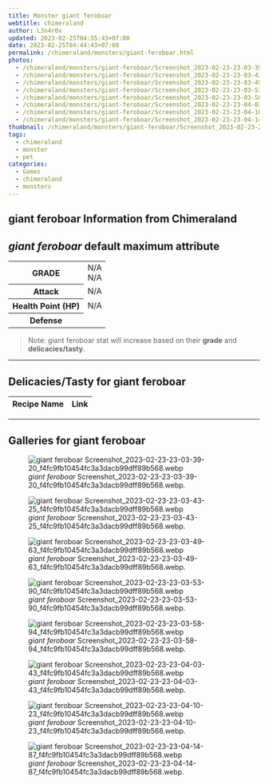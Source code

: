 ```yaml
---
title: Monster giant feroboar
webtitle: chimeraland
author: L3n4r0x
updated: 2023-02-25T04:55:43+07:00
date: 2023-02-25T04:44:43+07:00
permalink: /chimeraland/monsters/giant-feroboar.html
photos:
  - /chimeraland/monsters/giant-feroboar/Screenshot_2023-02-23-23-03-39-20_f4fc9fb10454fc3a3dacb99dff89b568.webp
  - /chimeraland/monsters/giant-feroboar/Screenshot_2023-02-23-23-03-43-25_f4fc9fb10454fc3a3dacb99dff89b568.webp
  - /chimeraland/monsters/giant-feroboar/Screenshot_2023-02-23-23-03-49-63_f4fc9fb10454fc3a3dacb99dff89b568.webp
  - /chimeraland/monsters/giant-feroboar/Screenshot_2023-02-23-23-03-53-90_f4fc9fb10454fc3a3dacb99dff89b568.webp
  - /chimeraland/monsters/giant-feroboar/Screenshot_2023-02-23-23-03-58-94_f4fc9fb10454fc3a3dacb99dff89b568.webp
  - /chimeraland/monsters/giant-feroboar/Screenshot_2023-02-23-23-04-03-43_f4fc9fb10454fc3a3dacb99dff89b568.webp
  - /chimeraland/monsters/giant-feroboar/Screenshot_2023-02-23-23-04-10-23_f4fc9fb10454fc3a3dacb99dff89b568.webp
  - /chimeraland/monsters/giant-feroboar/Screenshot_2023-02-23-23-04-14-87_f4fc9fb10454fc3a3dacb99dff89b568.webp
thumbnail: /chimeraland/monsters/giant-feroboar/Screenshot_2023-02-23-23-03-39-20_f4fc9fb10454fc3a3dacb99dff89b568.webp
tags:
  - chimeraland
  - monster
  - pet
categories:
  - Games
  - chimeraland
  - monsters
---
```


<link
  rel="stylesheet"
  href="https://rawcdn.githack.com/dimaslanjaka/Web-Manajemen/870a349/css/bootstrap-5-3-0-alpha3-wrapper.css"
/>
<section id="bootstrap-wrapper">
  <div data-bs-theme="dark">
    <h2>giant feroboar Information from Chimeraland</h2>
    <h2 id="attribute"><i>giant feroboar</i> default maximum attribute</h2>
    <div class="row">
      <div class="col mb-2">
        <div class="card">
          <div class="card-body">
            <table>
              <tr>
                <th>GRADE</th>
                <td>N/A <br />N/A</td>
              </tr>
              <tr>
                <th>Attack</th>
                <td>N/A</td>
              </tr>
              <tr>
                <th>Health Point (HP)</th>
                <td>N/A</td>
              </tr>
              <tr>
                <th>Defense</th>
                <td></td>
              </tr>
            </table>
          </div>
        </div>
      </div>
    </div>
    <blockquote>
      Note: giant feroboar stat will increase based on their <b>grade</b> and
      <b>delicacies/tasty</b>.
    </blockquote>
    <hr />
    <h2 id="delicacies">Delicacies/Tasty for giant feroboar</h2>
    <div class="card">
      <div class="card-body">
        <div class="table-responsive">
          <table class="table table-striped">
            <thead>
              <tr>
                <th>Recipe Name</th>
                <th>Link</th>
              </tr>
            </thead>
            <tbody></tbody>
          </table>
        </div>
      </div>
    </div>
    <hr />
    <div id="gallery">
      <h2>Galleries for giant feroboar</h2>
      <div class="row">
        <div class="col-lg-6 col-12">
          <figure>
            <img
              src="https://www.webmanajemen.com/chimeraland/monsters/giant-feroboar/Screenshot_2023-02-23-23-03-39-20_f4fc9fb10454fc3a3dacb99dff89b568.webp"
              alt="giant feroboar Screenshot_2023-02-23-23-03-39-20_f4fc9fb10454fc3a3dacb99dff89b568.webp"
            />
            <figcaption>
              <i>giant feroboar</i>
              Screenshot_2023-02-23-23-03-39-20_f4fc9fb10454fc3a3dacb99dff89b568.webp.
            </figcaption>
          </figure>
        </div>
        <div class="col-lg-6 col-12">
          <figure>
            <img
              src="https://www.webmanajemen.com/chimeraland/monsters/giant-feroboar/Screenshot_2023-02-23-23-03-43-25_f4fc9fb10454fc3a3dacb99dff89b568.webp"
              alt="giant feroboar Screenshot_2023-02-23-23-03-43-25_f4fc9fb10454fc3a3dacb99dff89b568.webp"
            />
            <figcaption>
              <i>giant feroboar</i>
              Screenshot_2023-02-23-23-03-43-25_f4fc9fb10454fc3a3dacb99dff89b568.webp.
            </figcaption>
          </figure>
        </div>
        <div class="col-lg-6 col-12">
          <figure>
            <img
              src="https://www.webmanajemen.com/chimeraland/monsters/giant-feroboar/Screenshot_2023-02-23-23-03-49-63_f4fc9fb10454fc3a3dacb99dff89b568.webp"
              alt="giant feroboar Screenshot_2023-02-23-23-03-49-63_f4fc9fb10454fc3a3dacb99dff89b568.webp"
            />
            <figcaption>
              <i>giant feroboar</i>
              Screenshot_2023-02-23-23-03-49-63_f4fc9fb10454fc3a3dacb99dff89b568.webp.
            </figcaption>
          </figure>
        </div>
        <div class="col-lg-6 col-12">
          <figure>
            <img
              src="https://www.webmanajemen.com/chimeraland/monsters/giant-feroboar/Screenshot_2023-02-23-23-03-53-90_f4fc9fb10454fc3a3dacb99dff89b568.webp"
              alt="giant feroboar Screenshot_2023-02-23-23-03-53-90_f4fc9fb10454fc3a3dacb99dff89b568.webp"
            />
            <figcaption>
              <i>giant feroboar</i>
              Screenshot_2023-02-23-23-03-53-90_f4fc9fb10454fc3a3dacb99dff89b568.webp.
            </figcaption>
          </figure>
        </div>
        <div class="col-lg-6 col-12">
          <figure>
            <img
              src="https://www.webmanajemen.com/chimeraland/monsters/giant-feroboar/Screenshot_2023-02-23-23-03-58-94_f4fc9fb10454fc3a3dacb99dff89b568.webp"
              alt="giant feroboar Screenshot_2023-02-23-23-03-58-94_f4fc9fb10454fc3a3dacb99dff89b568.webp"
            />
            <figcaption>
              <i>giant feroboar</i>
              Screenshot_2023-02-23-23-03-58-94_f4fc9fb10454fc3a3dacb99dff89b568.webp.
            </figcaption>
          </figure>
        </div>
        <div class="col-lg-6 col-12">
          <figure>
            <img
              src="https://www.webmanajemen.com/chimeraland/monsters/giant-feroboar/Screenshot_2023-02-23-23-04-03-43_f4fc9fb10454fc3a3dacb99dff89b568.webp"
              alt="giant feroboar Screenshot_2023-02-23-23-04-03-43_f4fc9fb10454fc3a3dacb99dff89b568.webp"
            />
            <figcaption>
              <i>giant feroboar</i>
              Screenshot_2023-02-23-23-04-03-43_f4fc9fb10454fc3a3dacb99dff89b568.webp.
            </figcaption>
          </figure>
        </div>
        <div class="col-lg-6 col-12">
          <figure>
            <img
              src="https://www.webmanajemen.com/chimeraland/monsters/giant-feroboar/Screenshot_2023-02-23-23-04-10-23_f4fc9fb10454fc3a3dacb99dff89b568.webp"
              alt="giant feroboar Screenshot_2023-02-23-23-04-10-23_f4fc9fb10454fc3a3dacb99dff89b568.webp"
            />
            <figcaption>
              <i>giant feroboar</i>
              Screenshot_2023-02-23-23-04-10-23_f4fc9fb10454fc3a3dacb99dff89b568.webp.
            </figcaption>
          </figure>
        </div>
        <div class="col-lg-6 col-12">
          <figure>
            <img
              src="https://www.webmanajemen.com/chimeraland/monsters/giant-feroboar/Screenshot_2023-02-23-23-04-14-87_f4fc9fb10454fc3a3dacb99dff89b568.webp"
              alt="giant feroboar Screenshot_2023-02-23-23-04-14-87_f4fc9fb10454fc3a3dacb99dff89b568.webp"
            />
            <figcaption>
              <i>giant feroboar</i>
              Screenshot_2023-02-23-23-04-14-87_f4fc9fb10454fc3a3dacb99dff89b568.webp.
            </figcaption>
          </figure>
        </div>
      </div>
    </div>
  </div>
</section>